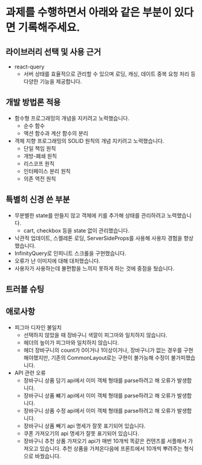 # 과제를 수행하면서 아래와 같은 부분이 있다면 기록해주세요.

## 라이브러리 선택 및 사용 근거

- react-query
  - 서버 상태를 효율적으로 관리할 수 있으며 로딩, 캐싱, 데이트 중복 요청 처리 등 다양한 기능을 제공합니다.

## 개발 방법론 적용

- 함수형 프로그래밍의 개념을 지키려고 노력했습니다.
  - 순수 함수
  - 액션 함수과 계산 함수의 분리
- 객체 지향 프로그래밍의 SOLID 원칙의 개념 지키려고 노력했습니다.
  - 단일 책임 원칙
  - 개방-폐쇄 원칙
  - 리스코프 원칙
  - 인터페이스 분리 원칙
  - 의존 역전 원칙

## 특별히 신경 쓴 부분

- 무분별한 state를 만들지 않고 객체에 키를 추가해 상태를 관리하려고 노력했습니다.
  - cart, checkbox 등을 state 없이 관리했습니다.
- 낙관적 업데이트, 스켈레톤 로딩, ServerSideProps를 사용해 사용자 경험을 향상했습니다.
- InfinityQuery로 인피니트 스크롤을 구현했습니다.
- 오류가 난 이미지에 대해 대처했습니다.
- 사용자가 사용하는데 불편함을 느끼지 못하게 하는 것에 중점을 뒀습니다.

## 트러블 슈팅

## 애로사항

- 피그마 디자인 불일치
  - 선택하지 않았을 때 장바구니 색깔이 피그마와 일치하지 않습니다.
  - 헤더의 높이가 피그마와 일치하지 않습니다.
  - 헤더 장바구니의 count가 0이거나 1이상이거나, 장바구니가 없는 경우를 구현해야했지만, 기존의 CommonLayout로는 구현이 불가능해 수정이 불가피했습니다.
- API 관련 오류
  - 장바구니 상품 담기 api에서 이미 객체 형태를 parse하려고 해 오류가 발생합니다.
  - 장바구니 상품 뺴기 api에서 이미 객체 형태를 parse하려고 해 오류가 발생합니다.
  - 장바구니 상품 수정 api에서 이미 객체 형태를 parse하려고 해 오류가 발생합니다.
  - 장바구니 상품 빼기 api 명세가 잘못 표기되어 있습니다.
  - 쿠폰 가져오기의 api 명세가 잘못 표기되어 있습니다.
  - 장바구니 추천 상품 가져오기 api가 매번 10개씩 똑같은 컨텐츠를 서플해서 가져오고 있습니다.
    추천 상품을 가져온다음에 프론트에서 10개씩 뿌려주는 형식으로 바꿨습니다.
